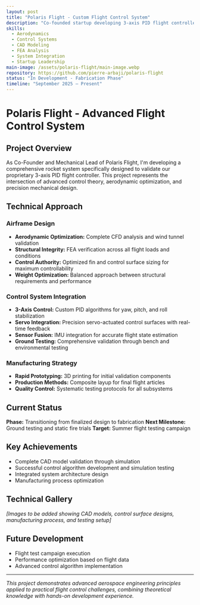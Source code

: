 ```yaml
---
layout: post
title: "Polaris Flight - Custom Flight Control System"
description: "Co-founded startup developing 3-axis PID flight controller with custom rocket airframe for validation testing"
skills:
  - Aerodynamics
  - Control Systems
  - CAD Modeling
  - FEA Analysis
  - System Integration
  - Startup Leadership
main-image: /assets/polaris-flight/main-image.webp
repository: https://github.com/pierre-arbaji/polaris-flight
status: "In Development - Fabrication Phase"
timeline: "September 2025 – Present"
---
```


# Polaris Flight - Advanced Flight Control System

## Project Overview

As Co-Founder and Mechanical Lead of Polaris Flight, I'm developing a comprehensive rocket system specifically designed to validate our proprietary 3-axis PID flight controller. This project represents the intersection of advanced control theory, aerodynamic optimization, and precision mechanical design.

## Technical Approach

### Airframe Design
- **Aerodynamic Optimization:** Complete CFD analysis and wind tunnel validation
- **Structural Integrity:** FEA verification across all flight loads and conditions
- **Control Authority:** Optimized fin and control surface sizing for maximum controllability
- **Weight Optimization:** Balanced approach between structural requirements and performance

### Control System Integration
- **3-Axis Control:** Custom PID algorithms for yaw, pitch, and roll stabilization
- **Servo Integration:** Precision servo-actuated control surfaces with real-time feedback
- **Sensor Fusion:** IMU integration for accurate flight state estimation
- **Ground Testing:** Comprehensive validation through bench and environmental testing

### Manufacturing Strategy
- **Rapid Prototyping:** 3D printing for initial validation components
- **Production Methods:** Composite layup for final flight articles
- **Quality Control:** Systematic testing protocols for all subsystems

## Current Status

**Phase:** Transitioning from finalized design to fabrication
**Next Milestone:** Ground testing and static fire trials
**Target:** Summer flight testing campaign

## Key Achievements

- Complete CAD model validation through simulation
- Successful control algorithm development and simulation testing
- Integrated system architecture design
- Manufacturing process optimization

## Technical Gallery

*[Images to be added showing CAD models, control surface designs, manufacturing process, and testing setup]*

## Future Development

- Flight test campaign execution
- Performance optimization based on flight data
- Advanced control algorithm implementation

---

*This project demonstrates advanced aerospace engineering principles applied to practical flight control challenges, combining theoretical knowledge with hands-on development experience.*
